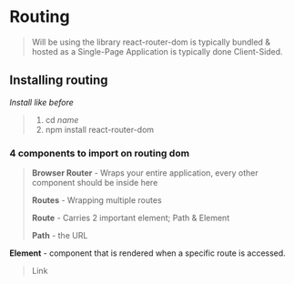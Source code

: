 # Routing
> Will be using the library react-router-dom is typically bundled & hosted as a Single-Page Application is typically done Client-Sided.

## Installing routing
_Install like before_
> 1. cd _name_
> 2. npm install react-router-dom

### 4 components to import on routing dom
> **Browser Router** - Wraps your entire application, every other component should be inside here
> 
> **Routes** - Wrapping multiple routes
> 
> **Route** - Carries 2 important element; Path & Element
>
>  **Path** - the URL

  **Element** - component that is rendered when a specific route is accessed.
> Link
